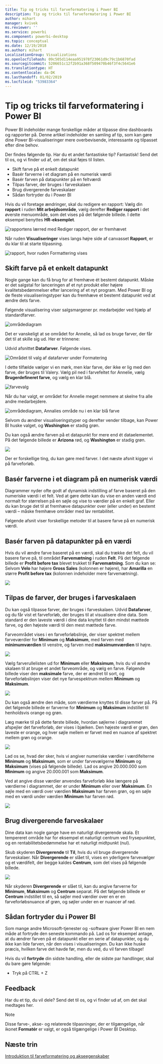 ```yaml
---
title: Tip og tricks til farveformatering i Power BI
description: Tip og tricks til farveformatering i Power BI
author: mihart
manager: kvivek
ms.reviewer: ''
ms.service: powerbi
ms.component: powerbi-desktop
ms.topic: conceptual
ms.date: 12/19/2018
ms.author: mihart
LocalizationGroup: Visualizations
ms.openlocfilehash: 09c505d114eaa951978f23061d9c79c1b6870fad
ms.sourcegitcommit: 5206651c12f2b91a368f509470b46f3f4c5641e6
ms.translationtype: HT
ms.contentlocale: da-DK
ms.lasthandoff: 01/02/2019
ms.locfileid: "53983364"
---
```

# <a name="tips-and-tricks-for-color-formatting-in-power-bi"></a>Tip og tricks til farveformatering i Power BI
Power BI indeholder mange forskellige måder at tilpasse dine dashboards og rapporter på. Denne artikel indeholder en samling af tip, som kan gøre dine Power BI-visualiseringer mere overbevisende, interessante og tilpasset efter dine behov.

Der findes følgende tip. Har du et andet fantastiske tip? Fantastisk! Send det til os, og vi finder ud af, om det skal føjes til listen.

* Skift farve på et enkelt datapunkt
* Basér farverne i et diagram på en numerisk værdi
* Basér farven på datapunkter på en feltværdi
* Tilpas farver, der bruges i farveskalaen
* Brug divergerende farveskalaer
* Sådan fortryder du i Power BI

Hvis du vil foretage ændringer, skal du redigere en rapport: Vælg din **rapport** i ruden **Mit arbejdsområde**, vælg derefter **Rediger rapport** i det øverste menuområde, som det vises på det følgende billede. I dette eksempel benyttes **HR-eksemplet**.

![rapportens lærred med Rediger rapport, der er fremhævet](media/service-tips-and-tricks-for-color-formatting/power-bi-edit.png)

Når ruden **Visualiseringer** vises langs højre side af canvasset **Rapport**, er du klar til at starte tilpasning.

![rapport, hvor ruden Formattering vises](media/service-tips-and-tricks-for-color-formatting/power-bi-formatting-pane.png)

## <a name="change-the-color-of-a-single-data-point"></a>Skift farve på et enkelt datapunkt
Nogle gange kan du få brug for at fremhæve ét bestemt datapunkt. Måske er det salgstal for lanceringen af et nyt produkt eller højere kvalitetsbedømmelser efter lancering af et nyt program. Med Power BI og de fleste visualiseringstyper kan du fremhæve et bestemt datapunkt ved at ændre dets farve.

Følgende visualisering viser salgsmargener pr. medarbejder ved hjælp af standardfarver. 

![områdediagram](media/service-tips-and-tricks-for-color-formatting/power-bi-area-chart.png)

Det er vanskeligt at se området for Annelie, så lad os bruge farver, der får det til at skille sig ud. Her er trinnene:

Udvid afsnittet **Datafarver**. Følgende vises.

![Området til valg af datafarver under Formatering](media/service-tips-and-tricks-for-color-formatting/power-bi-data-colors.png)


I dette tilfælde vælger vi en mørk, men klar farve, der ikke er lig med den farve, der bruges til Valery. Vælg pil ned i farvefeltet for Annelie, vælg **Brugerdefineret farve**, og vælg en klar blå.

![farvevalg](media/service-tips-and-tricks-for-color-formatting/tipstrickscolor_6.png)

Når du har valgt, er området for Annelie meget nemmere at skelne fra alle andre medarbejdere. 

![områdediagram, Annalies område nu i en klar blå farve](media/service-tips-and-tricks-for-color-formatting/power-bi-color.png)

Selvom du ændrer visualiseringstyper og derefter vender tilbage, kan Power BI huske valget, og **Washington** er stadig grøn.

Du kan også ændre farven på et datapunkt for mere end ét dataelementet. På det følgende billede er **Arizona** rød, og **Washington** er stadig grøn.

![](media/service-tips-and-tricks-for-color-formatting/tipstrickscolor_8.png)

Der er forskellige ting, du kan gøre med farver. I det næste afsnit kigger vi på farveforløb.

## <a name="base-the-colors-of-a-chart-on-a-numeric-value"></a>Basér farverne i et diagram på en numerisk værdi
Diagrammer nyder ofte godt af dynamisk indstilling af farve baseret på den numeriske værdi i et felt. Ved at gøre dette kan du vise en anden værdi end normalt for størrelsen på en søjle og vise to værdier på en enkelt graf. Eller du kan bruge det til at fremhæve datapunkter over (eller under) en bestemt værdi – måske fremhæve områder med lav rentabilitet.

Følgende afsnit viser forskellige metoder til at basere farve på en numerisk værdi.

## <a name="base-the-color-of-data-points-on-a-value"></a>Basér farven på datapunkter på en værdi
Hvis du vil ændre farve baseret på en værdi, skal du trække det felt, du vil basere farve på, til området **Farvemætning** i ruden **Felt**. På det følgende billede er **Profit before tax** blevet trukket til **Farvemætning**. Som du kan se: Selvom **Velo** har højere **Gross Sales** (kolonnen er højere), har **Amarilla** en større **Profit before tax** (kolonnen indeholder mere farvemætning).

![](media/service-tips-and-tricks-for-color-formatting/tipstrickscolor_9.png)

## <a name="customize-the-colors-used-in-the-color-scale"></a>Tilpas de farver, der bruges i farveskalaen
Du kan også tilpasse farver, der bruges i farveskalaen. Udvid **Datafarver**, og du får vist et farveforløb, der bruges til at visualisere dine data. Som standard er den laveste værdi i dine data knyttet til den mindst mættede farve, og den højeste værdi til den mest mættede farve.

Farveområdet vises i en farveforløbslinje, der viser spektret mellem farveværdier for **Minimum** og **Maksimum**, med farven med **minimumværdien** til venstre, og farven med **maksimumværdien** til højre.

![](media/service-tips-and-tricks-for-color-formatting/tipstrickscolor_10.png)

Vælg farverullelisten ud for **Minimum** eller **Maksimum**, hvis du vil ændre skalaen til at bruge et andet farveområde, og vælg en farve. Følgende billede viser den **maksimale** farve, der er ændret til sort, og farveforløbslinjen viser det nye farvespektrum mellem **Minimum** og **Maksimum**.

![](media/service-tips-and-tricks-for-color-formatting/tipstrickscolor_11.png)

Du kan også ændre den måde, som værdierne knyttes til disse farver på. På det følgende billede er farverne for **Minimum** og **Maksimum** indstillet til henholdsvis orange og grøn.

Læg mærke til på dette første billede, hvordan søjlerne i diagrammet afspejler det farveforløb, der vises i bjælken. Den højeste værdi er grøn, den laveste er orange, og hver søjle mellem er farvet med en nuance af spektret mellem grøn og orange.

![](media/service-tips-and-tricks-for-color-formatting/tipstrickscolor_12.png)

Lad os se, hvad der sker, hvis vi angiver numeriske værdier i værdifelterne **Minimum** og **Maksimum**, som er under farvevælgerne **Minimum** og **Maksimum** (vises på følgende billede). Lad os angive 20.000.000 som **Minimum** og angive 20.000.001 som **Maksimum**.

Ved at angive disse værdier anvendes farveforløb ikke længere på værdierne i diagrammet, der er under **Minimum** eller over **Maksimum**. En søjle med en værdi over værdien **Maksimum** har farven grøn, og en søjle med en værdi under værdien **Minimum** har farven rød.

![](media/service-tips-and-tricks-for-color-formatting/tipstrickscolor_13.png)

## <a name="use-diverging-color-scales"></a>Brug divergerende farveskalaer
Dine data kan nogle gange have en naturligt divergerende skala. Et tempereret område har for eksempel et naturligt centrum ved frysepunktet, og en rentabilitetsbedømmelse har et naturligt midtpunkt (nul).

Skub skyderen **Divergerende** til **Til**, hvis du vil bruge divergerende farveskalaer. Når **Divergerende** er slået til, vises en yderligere farvevælger og et værdifelt, der begge kaldes **Centrum**, som det vises på følgende billede.

![](media/service-tips-and-tricks-for-color-formatting/tipstrickscolor_14.png)

Når skyderen **Divergerende** er slået til, kan du angive farverne for **Minimum**, **Maksimum** og **Centrum** separat. På det følgende billede er **Centrum** indstillet til en, så søjler med værdier over en er en farveforløbsnuance af grøn, og søjler under en er nuancer af rød.

## <a name="how-to-undo-in-power-bi"></a>Sådan fortryder du i Power BI
Som mange andre Microsoft-tjenester og -software giver Power BI en nem måde at fortryde den seneste kommando på. Lad os for eksempel antage, at du ændrer farven på et datapunkt eller en serie af datapunkter, og du ikke kan lide farven, når den vises i visualiseringen. Du kan ikke huske præcis, hvilken farve det havde før, men du ved, du vil farven tilbage!

Hvis du vil **fortryde** din sidste handling, eller de sidste par handlinger, skal du bare gøre følgende:

- Tryk på CTRL + Z

## <a name="feedback"></a>Feedback
Har du et tip, du vil dele? Send det til os, og vi finder ud af, om det skal medtages her.

>[!NOTE]
>Disse farve-, akse- og relaterede tilpasninger, der er tilgængelige, når ikonet **Formatér** er valgt, er også tilgængelige i Power BI Desktop.

## <a name="next-steps"></a>Næste trin
[Introduktion til farveformatering og akseegenskaber](service-getting-started-with-color-formatting-and-axis-properties.md)

